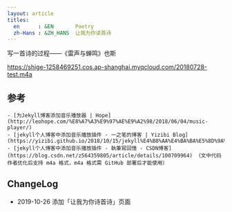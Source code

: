 ```yaml
---
layout: article
titles: 
  en      : &EN       Poetry
  zh-Hans : &ZH_HANS  让我为你读首诗
---
```


 写一首诗的过程——《雷声与蝉鸣》也斯

https://shige-1258469251.cos.ap-shanghai.myqcloud.com/20180728-test.m4a

## 参考
	- [为Jekyll博客添加音乐播放器 | Hope](http://leohope.com/%E8%A7%A3%E9%97%AE%E9%A2%98/2018/06/04/music-player/)
	- [jekyll个人博客中添加音乐播放插件 - 一之笔的博客 | Yizibi Blog](https://yizibi.github.io/2018/10/15/jekyll%E4%B8%AA%E4%BA%BA%E5%8D%9A%E5%AE%A2%E4%B8%AD%E6%B7%BB%E5%8A%A0%E9%9F%B3%E4%B9%90%E6%92%AD%E6%94%BE%E6%8F%92%E4%BB%B6/)
	- [jekyll个人博客中添加音乐播放插件 - 執筆冩回憶 - CSDN博客](https://blog.csdn.net/z564359805/article/details/100709964) （文中代码作者优化后支持 m4a 格式，m4a 格式需 GitHub 部署后才能使用）

## ChangeLog
- 2019-10-26 添加「让我为你诗首诗」页面
